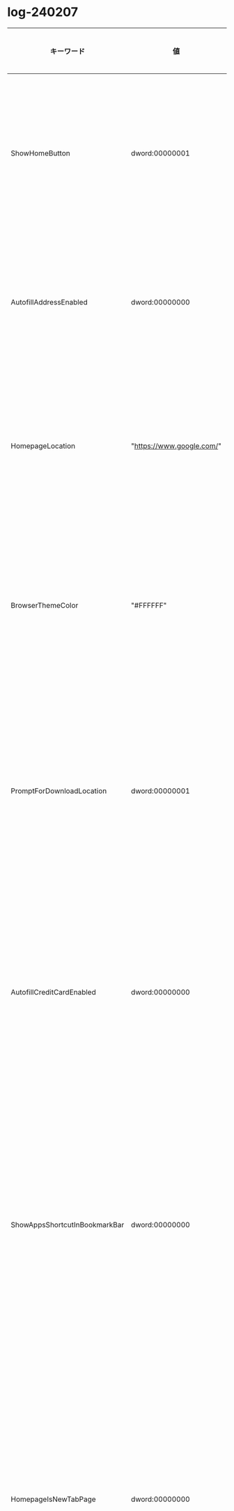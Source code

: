 # log-240207


| キーワード                        | 値              | 制御内容                                                     |
|----------------------------------|-----------------|--------------------------------------------------------------|
| ShowHomeButton                   | dword:00000001  | ホームボタンの表示を有効にする                                |
| AutofillAddressEnabled           | dword:00000000  | 住所の自動入力を無効にする                                    |
| HomepageLocation                 | "https://www.google.com/" | ホームページの場所を指定する                              |
| BrowserThemeColor                | "#FFFFFF"       | ブラウザのテーマカラーを指定する                              |
| PromptForDownloadLocation        | dword:00000001  | ダウンロード場所の指定をプロンプトする                        |
| AutofillCreditCardEnabled        | dword:00000000  | クレジットカードの自動入力を無効にする                        |
| ShowAppsShortcutInBookmarkBar    | dword:00000000  | ブックマークバーにアプリショートカットを表示しない             |
| HomepageIsNewTabPage             | dword:00000000  | ホームページが新しいタブページであるかどうかを指定する         |
| PasswordManagerEnabled           | dword:00000000  | パスワードマネージャーを無効にする                            |
| TaskManagerEndProcessEnabled     | dword:00000001  | タスクマネージャーでプロセスの終了を許可する                  |
| TranslateEnabled                 | dword:00000001  | ページの翻訳を有効にする                                      |
| BrowserAddPersonEnabled          | dword:00000000  | ブラウザにユーザーを追加する機能を無効にする                  |
| NTPCustomBackgroundEnabled       | dword:00000000  | 新しいタブページのカスタム背景を無効にする                    |
